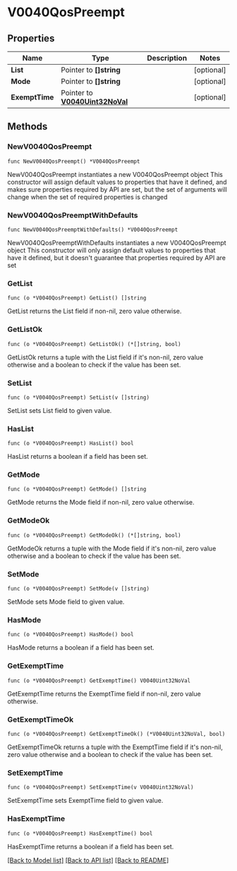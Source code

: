 # V0040QosPreempt

## Properties

Name | Type | Description | Notes
------------ | ------------- | ------------- | -------------
**List** | Pointer to **[]string** |  | [optional] 
**Mode** | Pointer to **[]string** |  | [optional] 
**ExemptTime** | Pointer to [**V0040Uint32NoVal**](V0040Uint32NoVal.md) |  | [optional] 

## Methods

### NewV0040QosPreempt

`func NewV0040QosPreempt() *V0040QosPreempt`

NewV0040QosPreempt instantiates a new V0040QosPreempt object
This constructor will assign default values to properties that have it defined,
and makes sure properties required by API are set, but the set of arguments
will change when the set of required properties is changed

### NewV0040QosPreemptWithDefaults

`func NewV0040QosPreemptWithDefaults() *V0040QosPreempt`

NewV0040QosPreemptWithDefaults instantiates a new V0040QosPreempt object
This constructor will only assign default values to properties that have it defined,
but it doesn't guarantee that properties required by API are set

### GetList

`func (o *V0040QosPreempt) GetList() []string`

GetList returns the List field if non-nil, zero value otherwise.

### GetListOk

`func (o *V0040QosPreempt) GetListOk() (*[]string, bool)`

GetListOk returns a tuple with the List field if it's non-nil, zero value otherwise
and a boolean to check if the value has been set.

### SetList

`func (o *V0040QosPreempt) SetList(v []string)`

SetList sets List field to given value.

### HasList

`func (o *V0040QosPreempt) HasList() bool`

HasList returns a boolean if a field has been set.

### GetMode

`func (o *V0040QosPreempt) GetMode() []string`

GetMode returns the Mode field if non-nil, zero value otherwise.

### GetModeOk

`func (o *V0040QosPreempt) GetModeOk() (*[]string, bool)`

GetModeOk returns a tuple with the Mode field if it's non-nil, zero value otherwise
and a boolean to check if the value has been set.

### SetMode

`func (o *V0040QosPreempt) SetMode(v []string)`

SetMode sets Mode field to given value.

### HasMode

`func (o *V0040QosPreempt) HasMode() bool`

HasMode returns a boolean if a field has been set.

### GetExemptTime

`func (o *V0040QosPreempt) GetExemptTime() V0040Uint32NoVal`

GetExemptTime returns the ExemptTime field if non-nil, zero value otherwise.

### GetExemptTimeOk

`func (o *V0040QosPreempt) GetExemptTimeOk() (*V0040Uint32NoVal, bool)`

GetExemptTimeOk returns a tuple with the ExemptTime field if it's non-nil, zero value otherwise
and a boolean to check if the value has been set.

### SetExemptTime

`func (o *V0040QosPreempt) SetExemptTime(v V0040Uint32NoVal)`

SetExemptTime sets ExemptTime field to given value.

### HasExemptTime

`func (o *V0040QosPreempt) HasExemptTime() bool`

HasExemptTime returns a boolean if a field has been set.


[[Back to Model list]](../README.md#documentation-for-models) [[Back to API list]](../README.md#documentation-for-api-endpoints) [[Back to README]](../README.md)


